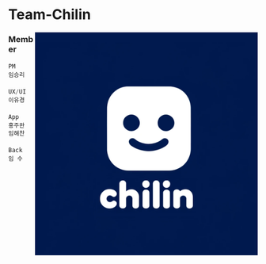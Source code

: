 # Team-Chilin
<img src="/profile/chilinProfile.png" width="450" height="450" align="right"/>

### Member

```js
PM
임승리

UX/UI
이유경 

App 
홍주완
임해찬

Back
임 수









```
